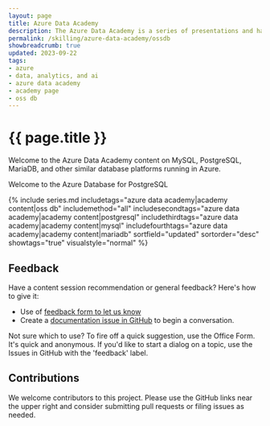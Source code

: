 ```yaml
---
layout: page
title: Azure Data Academy
description: The Azure Data Academy is a series of presentations and hands-on material designed to upskill partners on data modernization in Microsoft Azure.
permalink: /skilling/azure-data-academy/ossdb
showbreadcrumb: true
updated: 2023-09-22
tags: 
- azure
- data, analytics, and ai
- azure data academy
- academy page
- oss db
---
```


# {{ page.title }}

Welcome to the Azure Data Academy content on MySQL, PostgreSQL, MariaDB, and other similar database platforms running in Azure.

Welcome to the Azure Database for PostgreSQL 

{% include series.md 
    includetags="azure data academy|academy content|oss db" includemethod="all" 
    includesecondtags="azure data academy|academy content|postgresql" 
    includethirdtags="azure data academy|academy content|mysql" 
    includefourthtags="azure data academy|academy content|mariadb"
    sortfield="updated" sortorder="desc" showtags="true" 
    visualstyle="normal"
%}

## Feedback

Have a content session recommendation or general feedback? Here's how to give it:
* Use of [feedback form to let us know](https://aka.ms/ada-feedback)
* Create a [documentation issue in GitHub](https://github.com/microsoft/PartnerResources/issues/new?labels=feedback&title=Azure%20Data%20Academy%20feedback) to begin a conversation.

Not sure which to use? To fire off a quick suggestion, use the Office Form. It's quick and anonymous. If you'd like to start a dialog on a topic, use the Issues in GitHub with the 'feedback' label.

## Contributions

We welcome contributors to this project. Please use the GitHub links near the upper right and consider submitting pull requests or filing issues as needed.